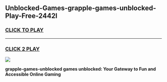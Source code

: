 
## Unblocked-Games-grapple-games-unblocked-Play-Free-2442l
<h3>
<a href="https://premium76.site?title=grapple-games-unblocked&ref=21A">CLICK TO PLAY</a></h3>
<hr>

<h3>
<a href="https://premium76.site?title=grapple-games-unblocked&ref=21A">CLICK 2 PLAY</a>
  
</h3>

<a href="https://premium76.site?title=grapple-games-unblocked&ref=21A"><img src="https://clearcache.store/games.png"></a>


**grapple-games-unblocked games unblocked: Your Gateway to Fun and Accessible Online Gaming**
